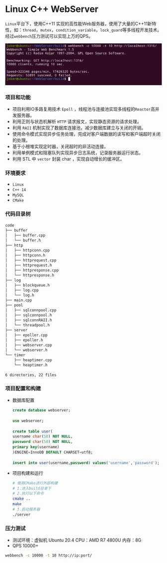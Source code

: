 # Linux C++ WebServer

`Linux`平台下，使用C++11 实现的高性能Web服务器，使用了大量的C++11新特性，如：`thread`，`mutex`，`condition_variable`，`lock_guard`等多线程开发技术。经过`webbench`压力测试可以实现上万的QPS。

![](README.assets/WS1.png)

### 项目和功能

-   项目利用IO多路复用技术 `Epoll` ，线程池与连接池实现多线程的`Reactor`高并发服务器。
-   利用正则与状态机解析 `HTTP` 请求报文，实现静态资源的请求处理。
-   利用 `RAII` 机制实现了数据库连接池，减少数据库建立与关闭的开销。
-   使用命令模式实现异步任务处理，完成对客户端数据的读写和客户端超时关闭的处理。
-   基于小根堆实现定时器，关闭超时的非活动连接。
-   利用单例模式和阻塞队列实现异步日志系统，记录服务器运行状态。
-   利用 STL 中 `vector` 封装 char ，实现自动增长的缓冲区。

### 环境要求

-   `Linux`
-   `C++ 14`
-   `MySQL`
-   `CMake`

### 代码目录树

```
code
├── buffer
│   ├── buffer.cpp
│   └── buffer.h
├── http
│   ├── httpconn.cpp
│   ├── httpconn.h
│   ├── httprequest.cpp
│   ├── httprequest.h
│   ├── httpresponse.cpp
│   └── httpresponse.h
├── log
│   ├── blockqueue.h
│   ├── log.cpp
│   └── log.h
├── main.cpp
├── pool
│   ├── sqlconnpool.cpp
│   ├── sqlconnpool.h
│   ├── sqlconnRAII.h
│   └── threadpool.h
├── server
│   ├── epoller.cpp
│   ├── epoller.h
│   ├── webserver.cpp
│   └── webserver.h
└── timer
    ├── heaptimer.cpp
    └── heaptimer.h

6 directories, 22 files
```

### 项目配置和构建

-   数据库配置

    ```sql
    create database webserver;
    
    use webserver;
    
    create table user(
    username char(50) NOT NULL,
    password char(50) NOT NULL,
    primary key(username)
    )ENGINE=InnoDB DEFAULT CHARSET=utf8;
    
    insert into user(username,password) values('username','password');
    
    ```

-   项目构建和运行

    ```bash
    # 使用CMake进行外部构建
    # 1.进入build目录下
    # 2.执行以下命令
    cmake ..
    make
    # 3.启动服务器
    ./server
    ```

### 压力测试

-   测试环境：虚拟机 Ubuntu 20.4  CPU：AMD R7 4800U	内存：8G
-   QPS 10000+

```bash
webbench -c 10000 -t 10 http://ip:port/
```

